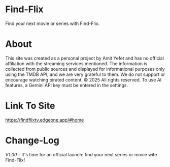# Find-Flix 
Find your next movie or series with Find-Flix.
# About
This site was created as a personal project by Amit Yefet and has no official affiliation with the streaming services mentioned. The information is collected from public sources and displayed for informational purposes only using the TMDB API, and we are very grateful to them. We do not support or encourage watching pirated content. © 2025 All rights reserved. To use Al features, a Gemini API key must be entered in the
settings.
# Link To Site
https://findflixtv.edgeone.app/#home
# Change-Log
*V1.00* - It's time for an official launch: find your next series or movie wite Find-Flix!
